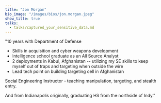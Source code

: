 ```yaml
---
title: "Jon Morgan"
bio_image: "/images/bios/jon.morgan.jpeg"
show_title: true
talks:
  - talks/captured_your_sensitive_data.md
---
```

"10 years with Department of Defense
- Skills in acquisition and cyber weapons development
- Intelligence school graduate as an All Source Analyst 
- 2 deployments in Kabul, Afghanistan -- utilizing my SE skills to keep myself out of traps and targeting when outside the wire
- Lead tech point on building targeting cell in Afghanistan

Social Engineering Instructor - teaching manipulation, targeting, and stealth entry.

And from Indianapolis originally, graduating HS from the northside of Indy."
